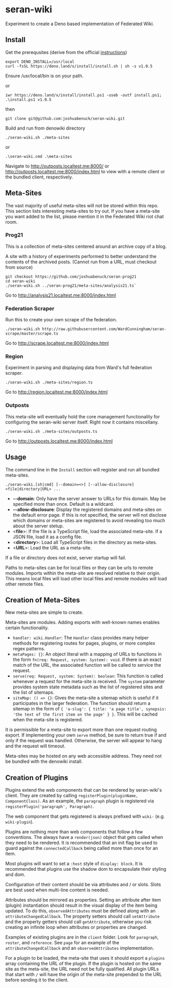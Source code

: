 # seran-wiki
Experiment to create a Deno based implementation of Federated Wiki.

## Install

Get the prerequsites (derive from the official [instructions](https://deno.land/x/install/))
```
export DENO_INSTALL=/usr/local
curl -fsSL https://deno.land/x/install/install.sh | sh -s v1.0.5
```
Ensure /usr/local/bin is on your path.

or
```
iwr https://deno.land/x/install/install.ps1 -useb -outf install.ps1; .\install.ps1 v1.0.5
```
then
```
git clone git@github.com:joshuabenuck/seran-wiki.git
```
Build and run from denowiki directory
```
./seran-wiki.sh ./meta-sites
```
or
```
.\seran-wiki.cmd .\meta-sites
```

Navigate to http://outposts.localtest.me:8000/ or http://outposts.localtest.me:8000/index.html to view with a remote client or the bundled client, respectively.

## Meta-Sites

The vast majority of useful meta-sites will not be stored within this repo. This section lists interesting meta-sites to try out. If you have a meta-site you want added to the list, please mention it in the Federated Wiki riot chat room.

### Prog21
This is a collection of meta-sites centered around an archive copy of a blog.

A site with a history of experiments performed to better understand the contents of the archived posts. (Cannot run from a URL, must checkout from source)

```
git checkout https://github.com/joshuabenuck/seran-prog21
cd seran-wiki
./seran-wiki.sh ../seran-prog21/meta-sites/analysis21.ts`
```

Go to http://analysis21.localtest.me:8000/index.html

### Federation Scraper
Run this to create your own scrape of the federation.

`./seran-wiki.sh http://raw.githubusercontent.com/WardCunningham/seran-scrape/master/scrape.ts`

Go to http://scrape.localtest.me:8000/index.html

### Region
Experiment in parsing and displaying data from Ward's full federation scraper.

`./seran-wiki.sh ./meta-sites/region.ts`

Go to http://region.localtest.me:8000/index.html

### Outposts
This meta-site will eventually hold the core management functionality for configuring the seran-wiki server itself. Right now it contains miscellany.

`./seran-wiki.sh ./meta-sites/outposts.ts`

Go to http://outposts.localtest.me:8000/index.html

## Usage

The command line in the `Install` section will register and run all bundled meta-sites.

`./seran-wiki.[sh|cmd] [--domain=<>] [--allow-disclosure] <file|directory|URL> ...`

  * **--domain**: Only have the server answer to URLs for this domain. May be specified more than once. Default is a wildcard.
  * **--allow-disclosure**: Display the registered domains and meta-sites on the default error page. If this is not specified, the server will not disclose which domains or meta-sites are registered to avoid revealing too much about the server stetup.
  * <**file**>: If the file is a TypeScript file, load the associated meta-site. If a JSON file, load it as a config file.
  * <**directory**>: Load all TypeScript files in the directory as meta-sites.
  * <**URL**>: Load the URL as a meta-site.

If a file or directory does not exist, server startup will fail.

Paths to meta-sites can be for local files or they can be urls to remote modules. Imports within the meta-site are resolved relative to their origin. This means local files will load other local files and remote modules will load other remote files.

## Creation of Meta-Sites

New meta-sites are simple to create.

Meta-sites are modules. Adding exports with well-known names enables certain functionality.

* `handler: wiki.Handler`: The `Handler` class provides many helper methods for registering routes for pages, plugins, or more complex regex patterns.
* `metaPages: {}`: An object literal with a mapping of URLs to functions in the form `fn(req: Request, system: System): void`. If there is an exact match of the URL, the associated function will be called to service the request.
* `serve(req: Request, system: System): boolean`: This function is called whenever a request for the meta-site is received. The `system` parameter provides system state metadata such as the list of registered sites and the list of sitemaps.
* `siteMap: () => {}`: Gives the meta-site a sitemap which is useful if it participates in the larger federation. The function should return a sitemap in the form of `{ 'a-slug': { title: 'a page title', synopsis: 'the text of the first item on the page' } }`. This will be cached when the meta-site is registered.

It is permissible for a meta-site to export more than one request routing export. If implementing your own `serve` method, be sure to return true if and only if the request was handled. Otherwise, the server will appear to hang and the request will timeout.

Meta-sites may be hosted on any web accessible address. They need not be bundled with the denowiki install.

## Creation of Plugins

Plugins extend the web components that can be rendered by seran-wiki's client. They are created by calling `registerPlugin(pluginName, ComponentClass)`. As an example, the `paragraph` plugin is registered via `registerPlugin('paragraph', Paragraph)`.

The web component that gets registered is always prefixed with `wiki-` (e.g. `wiki-plugin`).

Plugins are nothing more than web components that follow a few conventions. The always have a `render(json)` object that gets called when they need to be rendered. It is recommended that an init flag be used to guard against the `connectedCallback` being called more than once for an item.

Most plugins will want to set a `:host` style of `display: block`. It is recommended that plugins use the shadow dom to encapsulate their styling and dom.

Configuration of their content should be via attributes and / or slots. Slots are best used when multi-line content is needed.

Attributes should be mirrored as properties. Setting an attribute after item (plugin) instantiation should result in the visual display of the item being updated. To do this, `observedAttributes` must be defined along with an `attributeChangedCallback`. The property setters should call `setAttribute` and the property getters should call `getAttribute`, otherwise you risk creating an infinite loop when attributes or properties are changed.

Examples of existing plugins are in the `client` folder. Look for `paragraph`, `roster`, and `reference`. See `page` for an example of the `attributeChangedCallback` and an `observedAttributes` implementation.

For a plugin to be loaded, the meta-site that uses it should export a `plugins` array containing the URL of the plugin. If the plugin is hosted on the same site as the meta-site, the URL need not be fully qualified. All plugin URLs that start with `/` will have the origin of the meta-site prepended to the URL before sending it to the client.
